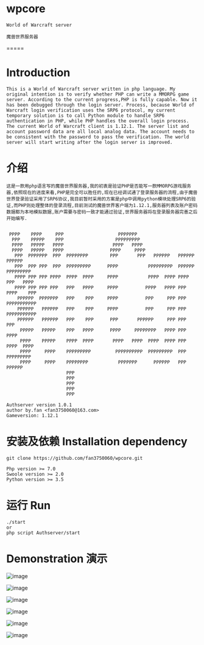 # wpcore
	World of Warcraft server

	魔兽世界服务器
=====

# Introduction
	This is a World of Warcraft server written in php language. My original intention is to verify whether PHP can write a MMORPG game server. According to the current progress,PHP is fully capable. Now it has been debugged through the login server. Process, because World of Warcraft login verification uses the SRP6 protocol, my current temporary solution is to call Python module to handle SRP6 authentication in PHP, while PHP handles the overall login process. The current World of Warcraft client is 1.12.1. The server list and account password data are all local analog data. The account needs to be consistent with the password to pass the verification. The world server will start writing after the login server is improved.

# 介绍
	这是一款用php语言写的魔兽世界服务器,我的初衷是验证PHP是否能写一款MMORPG游戏服务器,依照现在的进度来看,PHP是完全可以胜任的,现在已经调试通了登录服务器的流程,由于魔兽世界登录验证采用了SRP6协议,我目前暂时采用的方案是php中调用python模块处理SRP6的验证,而PHP则处理整体的登录流程,目前测试的魔兽世界客户端为1.12.1,服务器列表及账户密码数据都为本地模拟数据,账户需要与密码一致才能通过验证,世界服务器将在登录服务器完善之后开始编写.

~~~
                                                                                 
 PPPP    PPPP     PPP                    PPPPPPP                                 
  PPP    PPPPP    PPP                   PPPPPPPPP                                
  PPPP   PPPPP   PPPP                  PPPP   PPPP                               
  PPPP   PPPPP   PPPP                 PPPP     PPPP                              
   PPP  PPPPPPP  PPP  PPPPPPPP        PPP       PPP   PPPPPP   PPPPPP   PPPPPP   
   PPP  PPP PPP  PPP  PPPPPPPPP      PPPP           PPPPPPPPP  PPPPPP PPPPPPPPP  
   PPPP PPP PPP PPPP  PPPP  PPPP     PPPP           PPPP  PPPP PPPP   PPP   PPPP 
   PPPP PPP PPP PPP   PPP   PPPP     PPPP          PPPP   PPPP PPP   PPPP    PPP 
    PPPPPP  PPPPPPP   PPP    PPP     PPPP          PPP     PPP PPP   PPPPPPPPPPP 
    PPPPPP   PPPPPP   PPP    PPP     PPPP          PPP     PPP PPP   PPPPPPPPPPP 
    PPPPPP   PPPPPP   PPP    PPP      PPP       PPPPPP     PPP PPP   PPP         
     PPPPP   PPPPP    PPP   PPPP      PPPP     PPPPPPPP   PPPP PPP   PPPP        
     PPPP    PPPPP    PPPP  PPPP       PPPP   PPPP  PPPP  PPPP PPP    PPPP  PPPP 
     PPPP     PPPP    PPPPPPPPP         PPPPPPPPPP  PPPPPPPPP  PPP    PPPPPPPPP  
     PPPP     PPPP    PPPPPPPP           PPPPPPP      PPPPPP   PPP      PPPPPP   
                      PPP                                                        
                      PPP                                                        
                      PPP                                                        
                      PPP                                                        
                      PPP 
        
Authserver version 1.0.1
author by.fan <fan3750060@163.com>
Gameversion: 1.12.1

~~~

# 安装及依赖 Installation dependency
	git clone https://github.com/fan3750060/wpcore.git

	Php version >= 7.0
	Swoole version >= 2.0
	Python version >= 3.5

# 运行 Run
	./start 
	or
	php script Authserver/start

# Demonstration 演示

![image](https://pictureblog.oss-cn-beijing.aliyuncs.com/wow/1.png?x-oss-process=image/resize,w_600,h_600)

![image](https://pictureblog.oss-cn-beijing.aliyuncs.com/wow/2.png?x-oss-process=image/resize,w_600,h_600)

![image](https://pictureblog.oss-cn-beijing.aliyuncs.com/wow/3.png?x-oss-process=image/resize,w_600,h_600)

![image](https://pictureblog.oss-cn-beijing.aliyuncs.com/wow/4.png?x-oss-process=image/resize,w_600,h_600)

![image](https://pictureblog.oss-cn-beijing.aliyuncs.com/wow/5.png?x-oss-process=image/resize,w_600,h_600)

![image](https://pictureblog.oss-cn-beijing.aliyuncs.com/wow/6.png?x-oss-process=image/resize,w_600,h_600)





	



